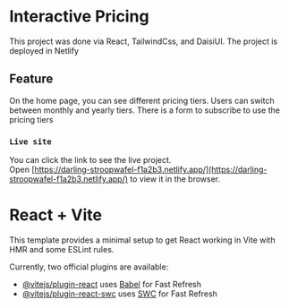# Interactive Pricing

This project was done via React, TailwindCss, and DaisiUI. The project is deployed in Netlify 

## Feature

On the home page, you can see different pricing tiers. Users can switch between monthly and yearly tiers. There is a form to subscribe to use the pricing tiers

### `Live site`

You can click the link to see the live project.\
Open [https://darling-stroopwafel-f1a2b3.netlify.app/](https://darling-stroopwafel-f1a2b3.netlify.app/) to view it in the browser.

# React + Vite

This template provides a minimal setup to get React working in Vite with HMR and some ESLint rules.

Currently, two official plugins are available:

- [@vitejs/plugin-react](https://github.com/vitejs/vite-plugin-react/blob/main/packages/plugin-react/README.md) uses [Babel](https://babeljs.io/) for Fast Refresh
- [@vitejs/plugin-react-swc](https://github.com/vitejs/vite-plugin-react-swc) uses [SWC](https://swc.rs/) for Fast Refresh
